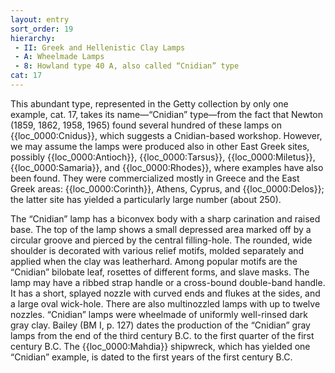 ```yaml
---
layout: entry
sort_order: 19
hierarchy:
 - II: Greek and Hellenistic Clay Lamps
 - A: Wheelmade Lamps
 - 8: Howland type 40 A, also called “Cnidian” type
cat: 17
---
```


This abundant type, represented in the Getty collection by only one example, cat. 17, takes its name—“Cnidian” type—from the fact that Newton (1859, 1862, 1958, 1965) found several hundred of these lamps on {{loc_0000:Cnidus}}, which suggests a Cnidian-based workshop. However, we may assume the lamps were produced also in other East Greek sites, possibly {{loc_0000:Antioch}}, {{loc_0000:Tarsus}}, {{loc_0000:Miletus}}, {{loc_0000:Samaria}}, and {{loc_0000:Rhodes}}, where examples have also been found. They were commercialized mostly in Greece and the East Greek areas: {{loc_0000:Corinth}}, Athens, Cyprus, and {{loc_0000:Delos}}; the latter site has yielded a particularly large number (about 250).

The “Cnidian” lamp has a biconvex body with a sharp carination and raised base. The top of the lamp shows a small depressed area marked off by a circular groove and pierced by the central filling-hole. The rounded, wide shoulder is decorated with various relief motifs, molded separately and applied when the clay was leatherhard. Among popular motifs are the “Cnidian” bilobate leaf, rosettes of different forms, and slave masks. The lamp may have a ribbed strap handle or a cross-bound double-band handle. It has a short, splayed nozzle with curved ends and flukes at the sides, and a large oval wick-hole. There are also multinozzled lamps with up to twelve nozzles. “Cnidian” lamps were wheelmade of uniformly well-rinsed dark gray clay. Bailey (BM I, p. 127) dates the production of the “Cnidian” gray lamps from the end of the third century B.C. to the first quarter of the first century B.C. The {{loc_0000:Mahdia}} shipwreck, which has yielded one “Cnidian” example, is dated to the first years of the first century B.C.
